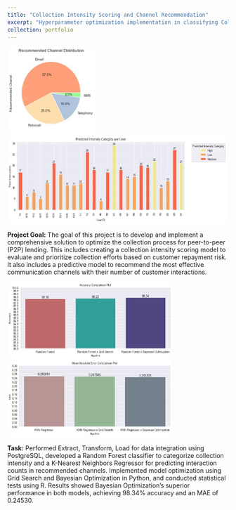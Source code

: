 ```yaml
---
title: "Collection Intensity Scoring and Channel Recommendation"
excerpt: "Hyperparameter optimization implementation in classifying Collection Intensity Category and predicting channel recommendation based on P2P Lending customer data with Python libraries<br><br><img src='/images/pf1.png' style= 'width:200px; height:200px'> <img src='/images/pf1.1.png' style= 'width:600px; height:200px'>"
collection: portfolio
---
```


<img src='/images/pf1.3.jpg' style= 'width:200px; height:200px'> <img src='/images/pf1.2.jpg' style= 'width:500px; height:200px'>

**Project Goal:** The goal of this project is to develop and implement a comprehensive solution to optimize the collection process for peer-to-peer (P2P) lending. This includes creating a collection intensity scoring model to evaluate and prioritize collection efforts based on customer repayment risk. It also includes a predictive model to recommend the most effective communication channels with their number of customer interactions. 

<img src='/images/pf1.4.jpg' style= 'width:375px; height:175px'> <img src='/images/pf1.5.jpg' style= 'width:375px; height:175px'>

**Task:** Performed Extract, Transform, Load for data integration using PostgreSQL, developed a Random Forest classifier to categorize collection intensity and a K-Nearest Neighbors Regressor for predicting interaction counts in recommended channels. Implemented model optimization using Grid Search and Bayesian Optimization in Python, and conducted statistical tests using R. Results showed Bayesian Optimization’s superior performance in both models, achieving 98.34% accuracy and an MAE of 0.24530.
